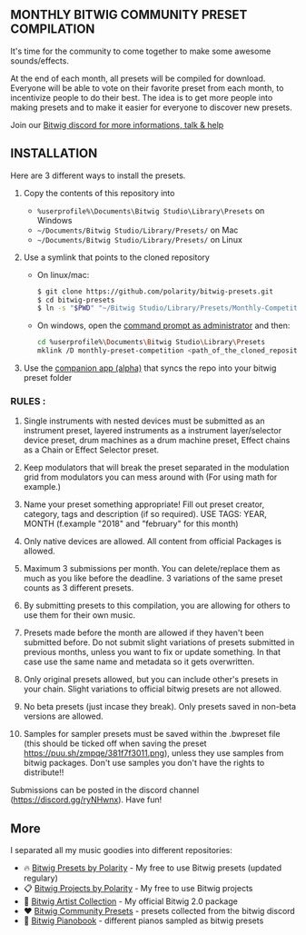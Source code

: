 ## MONTHLY BITWIG COMMUNITY PRESET COMPILATION

It's time for the community to come together to make some awesome sounds/effects.

At the end of each month, all presets will be compiled for download. Everyone will be able to vote on their favorite preset from each month, to incentivize people to do their best. The idea is to get more people into making presets and to make it easier for everyone to discover new presets.

Join our [Bitwig discord for more informations, talk & help](https://discord.gg/0g2ZPafIN3eWParf)

## INSTALLATION

Here are 3 different ways to install the presets.

1. Copy the contents of this repository into

    - `%userprofile%\Documents\Bitwig Studio\Library\Presets` on Windows
    - `~/Documents/Bitwig Studio/Library/Presets/` on Mac
    - `~/Documents/Bitwig Studio/Library/Presets/` on Linux

2. Use a symlink that points to the cloned repository
    - On linux/mac:
        ```sh
        $ git clone https://github.com/polarity/bitwig-presets.git
        $ cd bitwig-presets
        $ ln -s "$PWD" "~/Bitwig Studio/Library/Presets/Monthly-Competition"
        ```
    - On windows, open the [command prompt as administrator](https://www.howtogeek.com/howto/16226/complete-guide-to-symbolic-links-symlinks-on-windows-or-linux/) and then:
        ```sh
        cd %userprofile%\Documents\Bitwig Studio\Library\Presets
        mklink /D monthly-preset-competition <path_of_the_cloned_repository>
        ```
3. Use the [companion app (alpha)](https://github.com/polarity/preset-party-app) that syncs the repo into your bitwig preset folder

### RULES : ### 

1. Single instruments with nested devices must be submitted as an instrument preset, layered instruments as a instrument layer/selector device preset, drum machines as a drum machine preset, Effect chains as a Chain or Effect Selector preset. 

2. Keep modulators that will break the preset separated in the modulation grid from modulators you can mess around with (For using math for example.) 

3. Name your preset something appropriate! Fill out preset creator, category, tags and description (if so required). USE TAGS: YEAR, MONTH (f.example "2018" and "february" for this month)

4. Only native devices are allowed. All content from official Packages is allowed. 

5. Maximum 3 submissions per month. You can delete/replace them as much as you like before the deadline. 3 variations of the same preset counts as 3 different presets. 

6. By submitting presets to this compilation, you are allowing for others to use them for their own music. 

7. Presets made before the month are allowed if they haven't been submitted before. Do not submit slight variations of presets submitted in previous months, unless you want to fix or update something. In that case use the same name and metadata so it gets overwritten.

8. Only original presets allowed, but you can include other's presets in your chain. Slight variations to official bitwig presets are not allowed.

9. No beta presets (just incase they break). Only presets saved in non-beta versions are allowed.

10. Samples for sampler presets must be saved within the .bwpreset file (this should be ticked off when saving the preset https://puu.sh/zmpqe/381f7f3011.png), unless they use samples from bitwig packages. Don't use samples you don't have the rights to distribute!!

Submissions can be posted in the discord channel (https://discord.gg/ryNHwnx). Have fun!

## More
I separated all my music goodies into different repositories:
- 🔥 [Bitwig Presets by Polarity](https://github.com/polarity/polarity-music-tools) - My free to use Bitwig presets (updated regulary)
- 📋 [Bitwig Projects by Polarity](https://github.com/polarity/bitwig-projects) - My free to use Bitwig projects
- 💽 [Bitwig Artist Collection](https://github.com/polarity/bitwig-artist-collection) - My official Bitwig 2.0 package
- ❤️ [Bitwig Community Presets](https://github.com/polarity/bitwig-community-presets) - presets collected from the bitwig discord
- 🎹 [Bitwig Pianobook](https://github.com/polarity/bitwig-pianobook) - different pianos sampled as bitwig presets
